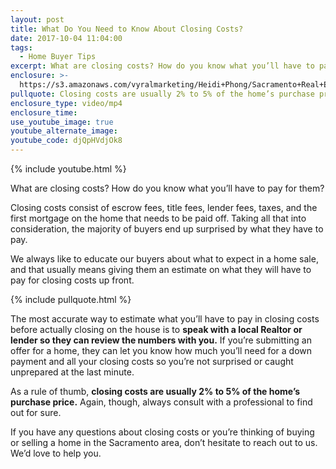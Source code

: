 ```yaml
---
layout: post
title: What Do You Need to Know About Closing Costs?
date: 2017-10-04 11:04:00
tags:
  - Home Buyer Tips
excerpt: What are closing costs? How do you know what you’ll have to pay for them?
enclosure: >-
  https://s3.amazonaws.com/vyralmarketing/Heidi+Phong/Sacramento+Real+Estate-+Dissecting+closing+costs.mp4
pullquote: Closing costs are usually 2% to 5% of the home’s purchase price.
enclosure_type: video/mp4
enclosure_time:
use_youtube_image: true
youtube_alternate_image:
youtube_code: djQpHVdjOk8
---
```



{% include youtube.html %}

What are closing costs? How do you know what you’ll have to pay for them?

Closing costs consist of escrow fees, title fees, lender fees, taxes, and the first mortgage on the home that needs to be paid off. Taking all that into consideration, the majority of buyers end up surprised by what they have to pay.

We always like to educate our buyers about what to expect in a home sale, and that usually means giving them an estimate on what they will have to pay for closing costs up front.

{% include pullquote.html %}

The most accurate way to estimate what you’ll have to pay in closing costs before actually closing on the house is to **speak with a local Realtor or lender so they can review the numbers with you.** If you’re submitting an offer for a home, they can let you know how much you’ll need for a down payment and all your closing costs so you’re not surprised or caught unprepared at the last minute.

As a rule of thumb, **closing costs are usually 2% to 5% of the home’s purchase price.** Again, though, always consult with a professional to find out for sure.

If you have any questions about closing costs or you’re thinking of buying or selling a home in the Sacramento area, don’t hesitate to reach out to us. We’d love to help you.